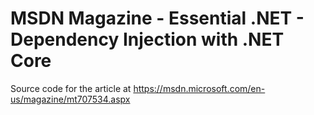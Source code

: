 # MSDN Magazine - Essential .NET - Dependency Injection with .NET Core

Source code for the article at https://msdn.microsoft.com/en-us/magazine/mt707534.aspx
